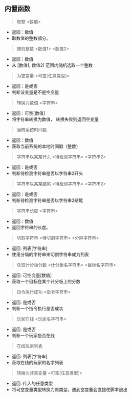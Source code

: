 ## 内置函数
> 取整 <数值>
 - 返回：数值
 - 取数值的整数部分。

> 随机整数 <数值1> <数值2>
 - 返回：数值
 - 从 [数值1, 数值2] 范围内随机选取一个整数

> 为空变量 <可空[任意类型]>
 - 返回：是或否
 - 判断该变量是不是空变量

> 转换为数值 <字符串>
 - 返回：可空[数值]
 - 将字符串转换为数值， 转换失败则返回空变量

> 当前系统时间戳
 - 返回：数值
 - 获取当前系统的本地时间戳（整数）

> 字符串以某某开头 <待检测字符串> <字符串2>
 - 返回：是或否
 - 判断待检测字符串是否以字符串2开头

> 字符串以某某结尾 <待检测字符串> <字符串2>
 - 返回：是或否
 - 判断待检测字符串是否以字符串2结尾

> 字符串长度 <字符串>
 - 返回：数值
 - 返回字符串的长度。

> 切割字符串 <待切割字符串> <分隔字符串>
 - 返回: 列表[字符串]
 - 使用分隔的字符串来切割字符串成为列表

> 获取计分板分数 <计分板名字符串> <目标名字符串>
 - 返回: 可空变量[数值]
 - 获取一个目标在某个计分板上的分数

> 指令执行成功 <指令字符串>
 - 返回: 是或否
 - 判断一个指令执行是否成功

> 玩家在线 <玩家名字符串>
 - 返回: 是或否
 - 判断一个玩家是否在线

> 在线玩家列表
 - 返回: 列表[字符串]
 - 获取在线的玩家的名字列表

> 转换为非空变量 <可空[任意类型]>
 - 返回: 传入的任意类型
 - 将可空变量类型转换为原类型，遇到空变量会直接使脚本退出